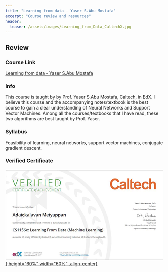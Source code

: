 ```yaml
---
title: "Learning from data - Yaser S.Abu Mostafa"
excerpt: "Course review and resources"
header:
  teaser: /assets/images/Learning_from_Data_CaltechX.jpg
---
```


## Review

### Course Link
<a href="https://www.edx.org/course/learning-data-introductory-machine-caltechx-cs1156x">Learning from data - Yaser S.Abu Mostafa</a>

### Info
This course is taught by by Prof. Yaser S.Abu Mostafa, Caltech, in EdX. I believe this course and the accompanying notes/textbook is the best course to gain a clear understanding of Neural Networks and Support Vector Machines. Among all the courses/textbooks that I have read, these two algorithms are best taught by Prof. Yaser.

### Syllabus
Feasibility of learning, neural networks, support vector machines, conjugate gradient descent.

<!--
### Repository
The [repository](https://github.com/Adaickalavan/Learning-from-Data-CS1156X-Yaser-S.Abu-Mostafa-CaltechX-EdX) consists of the following: 
* Lectures - Notes
* Homework - Answers
* Textbook - Chapters 6,7,8,9, and Appendix B, C
-->

### Verified Certificate
[![certificate](/assets/images/Learning_from_Data_CaltechX.jpg){:height="60%" width="60%" .align-center}](https://courses.edx.org/certificates/7ffb9c6e8015419b9359204d1612250a)
